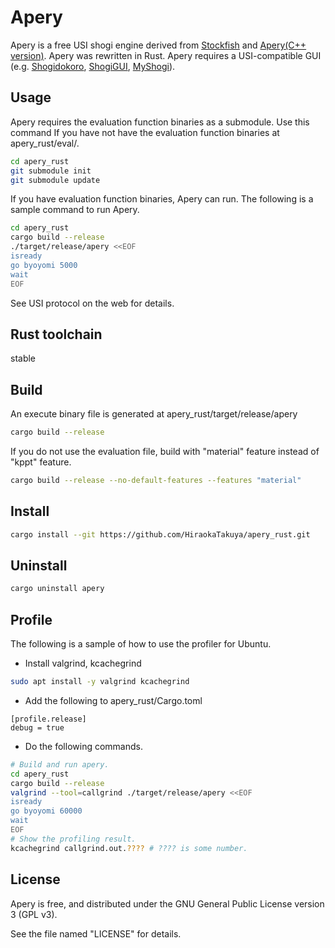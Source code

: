 # Apery

Apery is a free USI shogi engine derived from [Stockfish](https://github.com/official-stockfish/Stockfish) and [Apery(C++ version)](https://github.com/HiraokaTakuya/apery).
Apery was rewritten in Rust.
Apery requires a USI-compatible GUI (e.g. [Shogidokoro](http://shogidokoro.starfree.jp/), [ShogiGUI](http://shogigui.siganus.com/), [MyShogi](https://github.com/yaneurao/MyShogi)).

## Usage

Apery requires the evaluation function binaries as a submodule.
Use this command If you have not have the evaluation function binaries at apery_rust/eval/.
```bash
cd apery_rust
git submodule init
git submodule update
```

If you have evaluation function binaries, Apery can run.
The following is a sample command to run Apery.
```bash
cd apery_rust
cargo build --release
./target/release/apery <<EOF
isready
go byoyomi 5000
wait
EOF
```
See USI protocol on the web for details.

## Rust toolchain

stable

## Build

An execute binary file is generated at apery_rust/target/release/apery
```bash
cargo build --release
```

If you do not use the evaluation file, build with "material" feature instead of "kppt" feature.
```bash
cargo build --release --no-default-features --features "material"
```

## Install

```bash
cargo install --git https://github.com/HiraokaTakuya/apery_rust.git
```

## Uninstall

```bash
cargo uninstall apery
```

## Profile

The following is a sample of how to use the profiler for Ubuntu.

- Install valgrind, kcachegrind
```bash
sudo apt install -y valgrind kcachegrind
```

- Add the following to apery_rust/Cargo.toml
```
[profile.release]
debug = true
```

- Do the following commands.
```bash
# Build and run apery.
cd apery_rust
cargo build --release
valgrind --tool=callgrind ./target/release/apery <<EOF
isready
go byoyomi 60000
wait
EOF
# Show the profiling result.
kcachegrind callgrind.out.???? # ???? is some number.
```

## License

Apery is free, and distributed under the GNU General Public License version 3 (GPL v3).

See the file named "LICENSE" for details.
